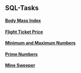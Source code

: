 ## SQL-Tasks
#### [Body Mass Index](https://github.com/muatr/Java101/blob/master/src/Bmi.java)

#### [Flight Ticket Price](https://github.com/muatr/Java101/blob/master/src/Plane.java)

#### [Minimum and Maximum Numbers](https://github.com/muatr/Java101/blob/master/src/MinMax.java)

#### [Prime Numbers](https://github.com/muatr/Java101/blob/master/src/Prime.java)

#### [Mine Sweeper](https://github.com/muatr/Java101/blob/master/src/MineSweeper.java)
